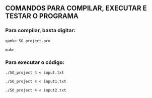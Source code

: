 ## COMANDOS PARA COMPILAR, EXECUTAR E TESTAR O PROGRAMA

### Para compilar, basta digitar:

```console
qamke SO_project.pro
```

```console
make
```

### Para executar o código:

```console
./SO_project 4 < input.txt 
```

```console
./SO_project 4 < input1.txt 
```

```console
./SO_project 4 < input2.txt 
```